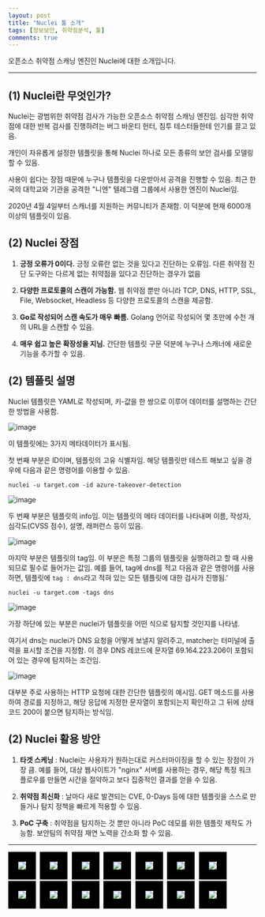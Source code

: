 ```yaml
---
layout: post
title: "Nuclei 툴 소개"
tags: [정보보안, 취약점분석, 툴]
comments: true
---
```


오픈소스 취약점 스캐닝 엔진인 Nuclei에 대한 소개입니다.

--- 

## (1) Nuclei란 무엇인가?

Nuclei는 광범위한 취약점 검사가 가능한 오픈소스 취약점 스캐닝 엔진임. 심각한 취약점에 대한 반복 검사를 진행하려는 버그 바운티 헌터, 침투 테스터들한테 인기를 끌고 있음.

개인이 자유롭게 설정한 템플릿을 통해 Nuclei 하나로 모든 종류의 보안 검사를 모델링 할 수 있음.

사용이 쉽다는 장점 때문에 누구나 템플릿을 다운받아서 공격을 진행할 수 있음. 최근 한국의 대학교와 기관을 공격한 "니엔" 텔레그램 그룹에서 사용한 엔진이 Nuclei임.

2020년 4월 4일부터 스캐너를 지원하는 커뮤니티가 존재함. 이 덕분에 현재 6000개 이상의 템플릿이 있음.

## (2) Nuclei 장점

1. **긍정 오류가 0이다.** 긍정 오류란 없는 것을 있다고 진단하는 오류임. 다른 취약점 진단 도구와는 다르게 없는 취약점을 있다고 진단하는 경우가 없음

2. **다양한 프로토콜의 스캔이 가능함.** 웹 취약점 뿐만 아니라 TCP, DNS, HTTP, SSL, File, Websocket, Headless 등 다양한 프로토콜의 스캔을 제공함.

3. **Go로 작성되어 스캔 속도가 매우 빠름.** Golang 언어로 작성되어 몇 초만에 수천 개의 URL을 스캔할 수 있음.

4. **매우 쉽고 높은 확장성을 지님.** 간단한 템플릿 구문 덕분에 누구나 스캐너에 새로운 기능을 추가할 수 있음.

## (2) 템플릿 설명

Nuclei 템플릿은 YAML로 작성되며, 키-값을 한 쌍으로 이루어 데이터를 설명하는 간단한 방법을 사용함.

![image](https://github.com/user-attachments/assets/cc86d186-3c4e-4675-bcef-f50b1e7cac58)

이 템플릿에는 3가지 메타데이터가 표시됨. 

첫 번째 부분은 ID이며, 템플릿의 고유 식별자임. 해당 템플릿만 테스트 해보고 싶을 경우에 다음과 같은 명령어를 이용할 수 있음.

`nuclei -u target.com -id azure-takeover-detection`

![image](https://github.com/user-attachments/assets/ff469b80-ac67-419d-82ac-386c02c33f02)

두 번째 부분은 템플릿의 info임. 이는 템플릿의 메타 데이터를 나타내며 이름, 작성자, 심각도(CVSS 점수), 설명, 래퍼런스 등이 있음.

![image](https://github.com/user-attachments/assets/0f21fb6e-6a0c-443d-b802-9449007a7d90)

마지막 부분은 템플릿의 tag임. 이 부분은 특정 그룹의 템플릿을 실행하려고 할 때 사용되므로 필수로 들어가는 값임. 예를 들어, tag에 dns를 적고 다음과 같은 명령어를 사용하면, 템플릿에 `tag : dns`라고 적혀 있는 모든 템플릿에 대한 검사가 진행됨.'

`nuclei -u target.com -tags dns`

![image](https://github.com/user-attachments/assets/51f20802-8042-4675-8d90-246d2dd177ad)

가장 하단에 있는 부분은 nuclei가 템플릿을 어떤 식으로 탐지할 것인지를 나타냄.

여기서 dns는 nuclei가 DNS 요청을 어떻게 보낼지 알려주고, matcher는 터미널에 출력을 표시할 조건을 지정함. 이 경우 DNS 레코드에 문자열 69.164.223.206이 포함되어 있는 경우에 탐지하는 조건임.

![image](https://github.com/user-attachments/assets/18bb8063-c644-4f1a-aecc-bc533b3acc6e)

대부분 주로 사용하는 HTTP 요청에 대한 간단한 템플릿의 예시임. GET 메소드를 사용하여 경로를 지정하고, 해당 응답에 지정한 문자열이 포함되는지 확인하고 그 뒤에 상태코드 200이 붙으면 탐지하는 방식임.

## (2) Nuclei 활용 방안

1. **타겟 스케닝** : Nuclei는 사용자가 원하는대로 커스터마이징을 할 수 있는 장점이 가장 큼. 예를 들어, 대상 웹사이트가 "nginx" 서버를 사용하는 경우, 해당 특정 워크플로우를 만들면 시간을 절약하고 보다 집중적인 결과를 얻을 수 있음.

2. **취약점 최신화** : 날마다 새로 발견되는 CVE, 0-Days 등에 대한 템플릿을 스스로 만들거나 탐지 정책을 빠르게 적용할 수 있음.

3. **PoC 구축** : 취약점을 탐지하는 것 뿐만 아니라 PoC 데모를 위한 템플릿 제작도 가능함. 보안팀의 취약점 재연 노력을 간소화 할 수 있음.

---------------------------------------

<kbd>
<img src="https://github.com/user-attachments/assets/7916ffb8-95b0-4ace-816e-554ee7b53a95" style="border: 20px solid black;">
</kbd>

<kbd>
<img src="https://github.com/user-attachments/assets/53fee40f-52ca-4dfd-8c28-0953b7c93cb4" style="border: 20px solid black;">
</kbd>

<kbd>
<img src="https://github.com/user-attachments/assets/82741c3b-a54b-406e-af9c-b8edeba5dde8" style="border: 20px solid black;">
</kbd>

<kbd>
<img src="https://github.com/user-attachments/assets/846bdd9e-57c9-49fa-9531-93e71a161f74" style="border: 20px solid black;">
</kbd>

<kbd>
<img src="https://github.com/user-attachments/assets/6dc2f0ce-a754-4e80-8cef-f3a627468996" style="border: 20px solid black;">
</kbd>

<kbd>
<img src="https://github.com/user-attachments/assets/c7f88d41-6bbb-4d79-a005-11f0ab5d163f)" style="border: 20px solid black;">
</kbd>

<kbd>
<img src="https://github.com/user-attachments/assets/5c3c7bb2-c2db-4daf-9922-456d92f4e96f" style="border: 20px solid black;">
</kbd>

<kbd>
<img src="https://github.com/user-attachments/assets/c005be8f-12a6-4de2-a93f-940abf39cb16" style="border: 20px solid black;">
</kbd>

<kbd>
<img src="https://github.com/user-attachments/assets/051b2266-2b3e-4785-9ec1-916da2840018" style="border: 20px solid black;">
</kbd>

<kbd>
<img src="https://github.com/user-attachments/assets/4a5bb8f2-8fca-4ad9-ba97-fb20ce7ddec3" style="border: 20px solid black;">
</kbd>

<kbd>
<img src="https://github.com/user-attachments/assets/b28a825a-5706-4a79-ac19-274b842b8f5d" style="border: 20px solid black;">
</kbd>

<kbd>
<img src="https://github.com/user-attachments/assets/1c33ae78-f3a2-4584-bc23-1fae241cba93" style="border: 20px solid black;">
</kbd>

<kbd>
<img src="https://github.com/user-attachments/assets/2e307c72-1404-41d4-9c0e-f5c123319184" style="border: 20px solid black;">
</kbd>

<kbd>
<img src="https://github.com/user-attachments/assets/d0db3e37-47e4-489b-9cdb-595d1fdee8bb" style="border: 20px solid black;">
</kbd>




